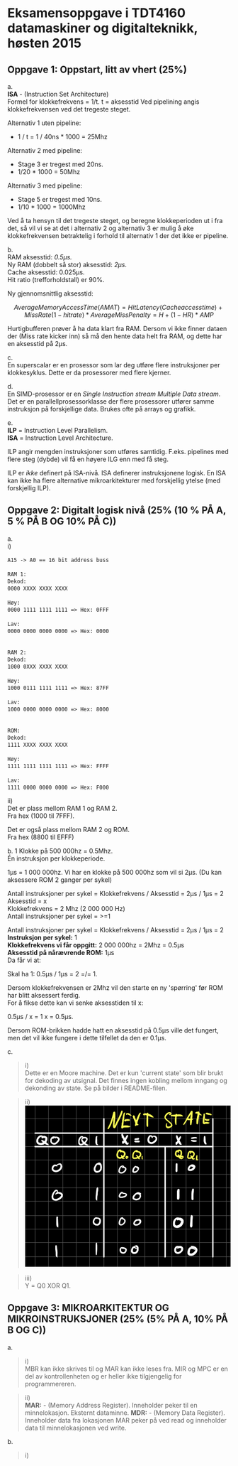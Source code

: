 # Eksamensoppgave i TDT4160 datamaskiner og digitalteknikk, høsten 2015

## Oppgave 1: Oppstart, litt av vhert (25%)

a.  
**ISA** - (Instruction Set Architecture)  
Formel for klokkefrekvens = 1/t.  t = aksesstid
Ved pipelining angis klokkefrekvensen ved det tregeste steget.

Alternativ 1 uten pipeline:
- 1 / t = 1 / 40ns * 1000 = 25Mhz 

Alternativ 2 med pipeline:
- Stage 3 er tregest med 20ns.
- 1/20 * 1000 = 50Mhz

Alternativ 3 med pipeline:
- Stage 5 er tregest med 10ns.
- 1/10 * 1000 = 1000Mhz

Ved å ta hensyn til det tregeste steget, og beregne klokkeperioden ut i fra det, så vil vi se at det i alternativ 2 og alternativ 3 er mulig å øke klokkefrekvensen betraktelig i forhold til alternativ 1 der det ikke er pipeline. 

b.  
RAM aksesstid: *0.5µs.*  
Ny RAM (dobbelt så stor) aksesstid: *2µs*.  
Cache aksesstid: 0.025µs.  
Hit ratio (trefforholdstall) er 90%.

Ny gjennomsnittlig aksesstid:  

```math
Average Memory Access Time (AMAT) = Hit Latency (Cache access time) + Miss Rate (1 - hit rate) * Average Miss Penalty

= H + (1 - HR) * AMP
```

Hurtigbufferen prøver å ha data klart fra RAM. Dersom vi ikke finner dataen der (Miss rate kicker inn) så må den hente data helt fra RAM, og dette har en aksesstid på 2µs. 

c.  
En superscalar er en prosessor som lar deg utføre flere instruksjoner per klokkesyklus. Dette er da prosessorer med flere kjerner.

d.  
En SIMD-prosessor er en *Single Instruction stream Multiple Data stream*.  
Det er en parallellprosessorklasse der flere prosessorer utfører samme instruksjon på forskjellige data. Brukes ofte på arrays og grafikk.

e.  
**ILP** = Instruction Level Parallelism.  
**ISA** = Instruction Level Architecture.

ILP angir mengden instruksjoner som utføres samtidig. F.eks. pipelines med flere steg (dybde) vil få en høyere ILG enn med få steg.

ILP er *ikke* definert på ISA-nivå. ISA definerer instruksjonene logisk. En ISA kan ikke ha flere alternative mikroarkitekturer med forskjellig ytelse (med forskjellig ILP).


## Oppgave 2: Digitalt logisk nivå (25% (10 % PÅ A, 5 % PÅ B OG 10% PÅ C))

a.  
  i)
  ```
  A15 -> A0 == 16 bit address buss
  
  RAM 1:
  Dekod:
  0000 XXXX XXXX XXXX

  Høy:
  0000 1111 1111 1111 => Hex: 0FFF

  Lav:
  0000 0000 0000 0000 => Hex: 0000


  RAM 2:
  Dekod:
  1000 0XXX XXXX XXXX

  Høy:
  1000 0111 1111 1111 => Hex: 87FF

  Lav:
  1000 0000 0000 0000 => Hex: 8000

  
  ROM:
  Dekod:
  1111 XXXX XXXX XXXX

  Høy:
  1111 1111 1111 1111 => Hex: FFFF

  Lav:
  1111 0000 0000 0000 => Hex: F000

  ```

  ii)  
  Det er plass mellom RAM 1 og RAM 2.  
  Fra hex (1000 til 7FFF).

  Det er også plass mellom RAM 2 og ROM.  
  Fra hex (8800 til EFFF)

b.
1
Klokke på 500 000hz = 0.5Mhz.  
Én instruksjon per klokkeperiode.

1µs = 1 000 000hz.
Vi har en klokke på 500 000hz som vil si 2µs. (Du kan aksessere ROM 2 ganger per sykel)

Antall instruksjoner per sykel = Klokkefrekvens / Aksesstid  = 2µs / 1µs = 2  
Aksesstid = x  
Klokkefrekvens = 2 Mhz (2 000 000 Hz)  
Antall instruksjoner per sykel = >=1  


Antall instruksjoner per sykel = Klokkefrekvens / Aksesstid  = 2µs / 1µs = 2
**Instruksjon per sykel:** 1  
**Klokkefrekvens vi får oppgitt:** 2 000 000hz = 2Mhz = 0.5µs  
**Aksesstid på nårævrende ROM:** 1µs  
Da får vi at:

Skal ha 1:
0.5µs / 1µs = 2 =/= 1.

Dersom klokkefrekvensen er 2Mhz vil den starte en ny 'spørring' før ROM har blitt aksessert ferdig.  
For å fikse dette kan vi senke aksesstiden til x:

0.5µs / x = 1
x = 0.5µs.

Dersom ROM-brikken hadde hatt en aksesstid på 0.5µs ville det fungert, men det vil ikke fungere i dette tilfellet da den er 0.1µs.

c.  
  >i)    
    Dette er en Moore machine. Det er kun 'current state' som blir brukt for dekoding av utsignal. Det finnes ingen kobling mellom inngang og dekonding av state. Se på bilder i README-filen.  

  >ii)  
  ![Tabell2015](./images/tabell2015.jpeg)

  >iii)  
    Y = Q0 XOR Q1. 


## Oppgave 3: MIKROARKITEKTUR OG MIKROINSTRUKSJONER (25% (5% PÅ A, 10% PÅ B OG C))

a.
  >i)  
    MBR kan ikke skrives til og MAR kan ikke leses fra. MIR og MPC er en del av kontrollenheten og er heller ikke tilgjengelig for programmereren.

  >ii)  
    **MAR:** - (Memory Address Register). Inneholder peker til en minnelokasjon. Eksternt dataminne.
    **MDR:** - (Memory Data Register). Inneholder data fra lokasjonen MAR peker på ved read og inneholder data til minnelokasjonen ved write.

b.
  >i)  
